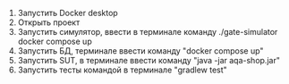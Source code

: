 1. Запустить Docker desktop
2. Открыть проект
3. Запустить симулятор, ввести в терминале команду ./gate-simulator docker compose up
4. Запустить БД, терминале ввести команду "docker compose up"
5. Запустить SUT, в терминале ввести команду "java -jar aqa-shop.jar"
6. Запустить тесты командой в терминале "gradlew test"
